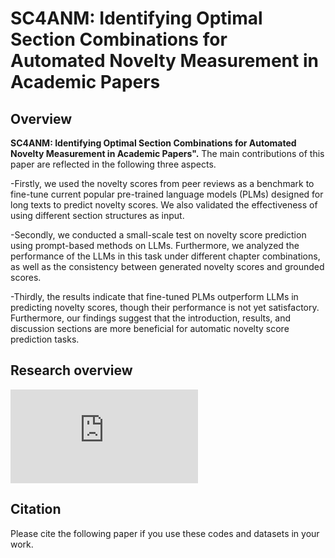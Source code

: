 # SC4ANM: Identifying Optimal Section Combinations for Automated Novelty Measurement in Academic Papers  


## Overview
<b>SC4ANM: Identifying Optimal Section Combinations for Automated Novelty Measurement in Academic Papers".</b>
The main contributions of this paper are reflected in the following three aspects.

-Firstly, we used the novelty scores from peer reviews as a benchmark to fine-tune current popular pre-trained language models (PLMs) designed for long texts to predict novelty scores. We also validated the effectiveness of using different section structures as input.

-Secondly, we conducted a small-scale test on novelty score prediction using prompt-based methods on LLMs. Furthermore, we analyzed the performance of the LLMs in this task under different chapter combinations, as well as the consistency between generated novelty scores and grounded scores.

-Thirdly, the results indicate that fine-tuned PLMs outperform LLMs in predicting novelty scores, though their performance is not yet satisfactory. Furthermore, our findings suggest that the introduction, results, and discussion sections are more beneficial for automatic novelty score prediction tasks.
## Research overview
![Figure2](https://github.com/user-attachments/files/16319411/Figure2.pdf)

## Citation
Please cite the following paper if you use these codes and datasets in your work.

> 
